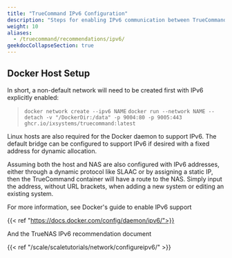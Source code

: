 ```yaml
---
title: "TrueCommand IPv6 Configuration"
description: "Steps for enabling IPv6 communication between TrueCommand and a TrueNAS."
weight: 10
aliases:
  - /truecommand/recommendations/ipv6/
geekdocCollapseSection: true
---
```


## Docker Host Setup


In short, a non-default network will need to be created first with IPv6 explicitly enabled:

> `docker network create --ipv6 NAME`
> `docker run --network NAME --detach -v "/DockerDir:/data" -p 9004:80 -p 9005:443 ghcr.io/ixsystems/truecommand:latest`

Linux hosts are also required for the Docker daemon to support IPv6.
The default bridge can be configured to support IPv6 if desired with a fixed address for dynamic allocation.

Assuming both the host and NAS are also configured with IPv6 addresses, either through a dynamic protocol like SLAAC or by assigning a static IP,
then the TrueCommand container will have a route to the NAS. Simply input the address, without URL brackets, when adding a new system or editing an existing system.

For more information, see Docker's guide to enable IPv6 support

{{< ref "https://docs.docker.com/config/daemon/ipv6/">}}

And the TrueNAS IPv6 recommendation document

{{< ref "/scale/scaletutorials/network/configureipv6/" >}}
